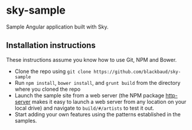 # sky-sample
Sample Angular application built with Sky.

## Installation instructions

These instructions assume you know how to use Git, NPM and Bower.

- Clone the repo using `git clone https://github.com/blackbaud/sky-sample`
- Run `npm install`, `bower install`, and `grunt build` from the directory where you cloned the repo
- Launch the sample site from a web server (the NPM package [http-server](https://www.npmjs.com/package/http-server) makes it easy to launch a web server from any location on your local drive) and navigate to `build/#/artists` to test it out.
- Start adding your own features using the patterns established in the samples.
